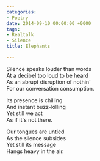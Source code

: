 ```yaml
---
categories:
- Poetry
date: 2014-09-10 00:00:00 +0000
tags:
- Realtalk
- Silence
title: Elephants

---
```

Silence speaks louder than words  
At a decibel too loud to be heard  
As an abrupt disruption of nothin'  
For our conversation consumption.

Its presence is chilling  
And instant buzz-killing  
Yet still we act  
As if it's not there.

Our tongues are untied  
As the silence subsides  
Yet still its message  
Hangs heavy in the air.